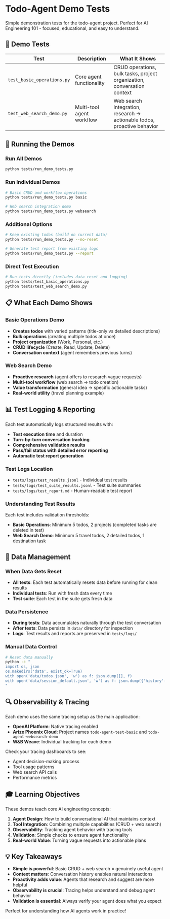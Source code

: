 # Todo-Agent Demo Tests

Simple demonstration tests for the todo-agent project. Perfect for AI Engineering 101 - focused, educational, and easy to understand.

## 🧪 Demo Tests

| Test | Description | What It Shows |
|------|-------------|---------------|
| `test_basic_operations.py` | Core agent functionality | CRUD operations, bulk tasks, project organization, conversation context |
| `test_web_search_demo.py` | Multi-tool agent workflow | Web search integration, research → actionable todos, proactive behavior |

## 🚀 Running the Demos

### Run All Demos
```bash
python tests/run_demo_tests.py
```

### Run Individual Demos
```bash
# Basic CRUD and workflow operations
python tests/run_demo_tests.py basic

# Web search integration demo
python tests/run_demo_tests.py websearch
```

### Additional Options
```bash
# Keep existing todos (build on current data)
python tests/run_demo_tests.py --no-reset

# Generate test report from existing logs
python tests/run_demo_tests.py --report
```

### Direct Test Execution
```bash
# Run tests directly (includes data reset and logging)
python tests/test_basic_operations.py
python tests/test_web_search_demo.py
```

## 📋 What Each Demo Shows

### Basic Operations Demo
- **Creates todos** with varied patterns (title-only vs detailed descriptions)
- **Bulk operations** (creating multiple todos at once)
- **Project organization** (Work, Personal, etc.)
- **CRUD lifecycle** (Create, Read, Update, Delete)
- **Conversation context** (agent remembers previous turns)

### Web Search Demo  
- **Proactive research** (agent offers to research vague requests)
- **Multi-tool workflow** (web search → todo creation)
- **Value transformation** (general idea → specific actionable tasks)
- **Real-world utility** (travel planning example)

## 📊 Test Logging & Reporting

Each test automatically logs structured results with:
- **Test execution time** and duration
- **Turn-by-turn conversation tracking**
- **Comprehensive validation results**
- **Pass/fail status with detailed error reporting**
- **Automatic test report generation**

### Test Logs Location
- `tests/logs/test_results.jsonl` - Individual test results
- `tests/logs/test_suite_results.jsonl` - Test suite summaries
- `tests/logs/test_report.md` - Human-readable test report

### Understanding Test Results
Each test includes validation thresholds:
- **Basic Operations**: Minimum 5 todos, 2 projects (completed tasks are deleted in test)
- **Web Search Demo**: Minimum 5 travel todos, 2 detailed todos, 1 destination task

## 🔄 Data Management

### When Data Gets Reset
- **All tests**: Each test automatically resets data before running for clean results
- **Individual tests**: Run with fresh data every time
- **Test suite**: Each test in the suite gets fresh data

### Data Persistence
- **During tests**: Data accumulates naturally through the test conversation
- **After tests**: Data persists in `data/` directory for inspection
- **Logs**: Test results and reports are preserved in `tests/logs/`

### Manual Data Control
```bash
# Reset data manually
python -c "
import os, json
os.makedirs('data', exist_ok=True)
with open('data/todos.json', 'w') as f: json.dump([], f)
with open('data/session_default.json', 'w') as f: json.dump({'history': []}, f)
"
```

## 🔍 Observability & Tracing

Each demo uses the same tracing setup as the main application:
- **OpenAI Platform**: Native tracing enabled
- **Arize Phoenix Cloud**: Project names `todo-agent-test-basic` and `todo-agent-websearch-demo`
- **W&B Weave**: Individual tracking for each demo

Check your tracing dashboards to see:
- Agent decision-making process
- Tool usage patterns
- Web search API calls
- Performance metrics

## 🎓 Learning Objectives

These demos teach core AI engineering concepts:

1. **Agent Design**: How to build conversational AI that maintains context
2. **Tool Integration**: Combining multiple capabilities (CRUD + web search)
3. **Observability**: Tracking agent behavior with tracing tools
4. **Validation**: Simple checks to ensure agent functionality
5. **Real-world Value**: Turning vague requests into actionable plans

## 💡 Key Takeaways

- **Simple is powerful**: Basic CRUD + web search = genuinely useful agent
- **Context matters**: Conversation history enables natural interactions
- **Proactivity adds value**: Agents that research and suggest are more helpful
- **Observability is crucial**: Tracing helps understand and debug agent behavior
- **Validation is essential**: Always verify your agent does what you expect

Perfect for understanding how AI agents work in practice! 